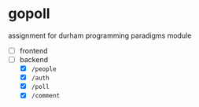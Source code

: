 # gopoll

assignment for durham programming paradigms module

 - [ ] frontend
 - [ ] backend
   - [x] `/people`
   - [x] `/auth`
   - [x] `/poll`
   - [x] `/comment`
